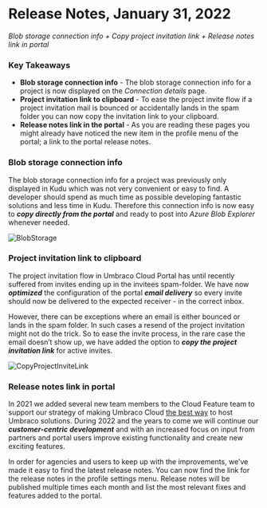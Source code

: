 # Release Notes, January 31, 2022

_Blob storage connection info + Copy project invitation link + Release notes link in portal_

### Key Takeaways
- **Blob storage connection info** - The blob storage connection info for a project is now displayed on the _Connection details_ page.
- **Project invitation link to clipboard** - To ease the project invite flow if a project invitation mail is bounced or accidentally lands in the spam folder you can now copy the invitation link to your clipboard.
- **Release notes link in the portal** - As you are reading these pages you might already have noticed the new item in the profile menu of the portal; a link to the portal release notes.

### Blob storage connection info
The blob storage connection info for a project was previously only displayed in Kudu which was not very convenient or easy to find. A developer should spend as much time as possible developing fantastic solutions and less time in Kudu.
Therefore this connection info is now easy to **_copy directly from the portal_** and ready to post into _Azure Blob Explorer_ whenever needed.

![BlobStorage](https://user-images.githubusercontent.com/93588665/151602205-2784ec6c-1142-4221-9bf4-0ba9727ff8f6.gif)

### Project invitation link to clipboard
The project invitation flow in Umbraco Cloud Portal has until recently suffered from invites ending up in the invitees spam-folder. We have now **_optimized_** the configuration of the portal _**email delivery**_ so every invite should now be delivered to the expected receiver - in the correct inbox.

However, there can be exceptions where an email is either bounced or lands in the spam folder. In such cases a resend of the project invitation might not do the trick. So to ease the invite process, in the rare case the email doesn’t show up, we have added the option to **_copy the project invitation link_** for active invites.

![CopyProjectInviteLink](https://user-images.githubusercontent.com/93588665/151602357-1bd4b165-eb4d-44b5-bc88-b45594ae5dc0.gif)

### Release notes link in portal
In 2021 we added several new team members to the Cloud Feature team to support our strategy of making Umbraco Cloud [the best way](https://umbraco.com/blog/umbraco-2022-and-onwards/) to host Umbraco solutions. During 2022 and the years to come we will continue our _**customer-centric development**_ and with an increased focus on  input from partners and portal users improve existing functionality and create new exciting features.

In order for agencies and users to keep up with the improvements, we’ve made it easy to find the latest release notes. You can now find the link for the release notes in the profile settings menu. Release notes will be published multiple times each month and list the most relevant fixes and features added to the portal. 
